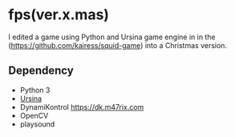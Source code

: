# fps(ver.x.mas)

I edited a game using Python and Ursina game engine in in the (https://github.com/kairess/squid-game) into a Christmas version.

## Dependency

- Python 3
- [Ursina](https://www.ursinaengine.org/)
- DynamiKontrol https://dk.m47rix.com
- OpenCV
- playsound